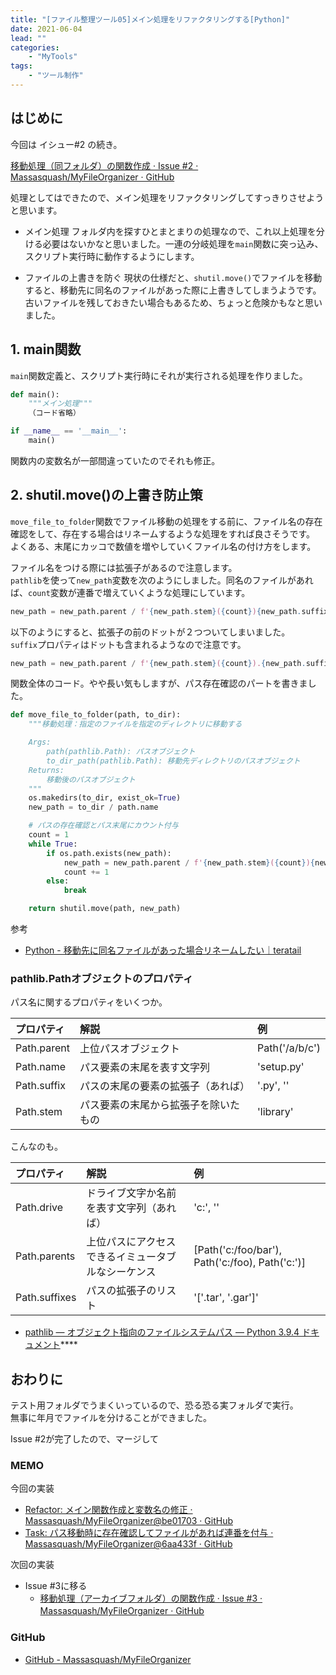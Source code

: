 ```yaml
---
title: "[ファイル整理ツール05]メイン処理をリファクタリングする[Python]"
date: 2021-06-04
lead: ""
categories: 
    - "MyTools"
tags: 
    - "ツール制作"
---
```


## はじめに
今回は イシュー#2 の続き。

[移動処理（同フォルダ）の関数作成 · Issue #2 · Massasquash/MyFileOrganizer · GitHub](https://github.com/Massasquash/MyFileOrganizer/issues/2)

処理としてはできたので、メイン処理をリファクタリングしてすっきりさせようと思います。

- メイン処理
フォルダ内を探すひとまとまりの処理なので、これ以上処理を分ける必要はないかなと思いました。一連の分岐処理を`main`関数に突っ込み、スクリプト実行時に動作するようにします。  

- ファイルの上書きを防ぐ
現状の仕様だと、`shutil.move()`でファイルを移動すると、移動先に同名のファイルがあった際に上書きしてしまうようです。古いファイルを残しておきたい場合もあるため、ちょっと危険かもなと思いました。


## 1. main関数
`main`関数定義と、スクリプト実行時にそれが実行される処理を作りました。

```python
def main():
    """メイン処理"""
    （コード省略）

if __name__ == '__main__':
    main()
```

関数内の変数名が一部間違っていたのでそれも修正。

## 2. shutil.move()の上書き防止策
`move_file_to_folder`関数でファイル移動の処理をする前に、ファイル名の存在確認をして、存在する場合はリネームするような処理をすれば良さそうです。  
よくある、末尾にカッコで数値を増やしていくファイル名の付け方をします。

ファイル名をつける際には拡張子があるので注意します。  
`pathlib`を使って`new_path`変数を次のようにしました。同名のファイルがあれば、`count`変数が連番で増えていくような処理にしています。

```python
new_path = new_path.parent / f'{new_path.stem}({count}){new_path.suffix}'
```

以下のようにすると、拡張子の前のドットが２つついてしまいました。  
`suffix`プロパティはドットも含まれるようなので注意です。

```python
new_path = new_path.parent / f'{new_path.stem}({count}).{new_path.suffix}'
```

関数全体のコード。やや長い気もしますが、パス存在確認のパートを書きました。  

```python
def move_file_to_folder(path, to_dir):
    """移動処理：指定のファイルを指定のディレクトリに移動する

    Args:
        path(pathlib.Path): パスオブジェクト
        to_dir_path(pathlib.Path): 移動先ディレクトリのパスオブジェクト 
    Returns:
        移動後のパスオブジェクト
    """
    os.makedirs(to_dir, exist_ok=True)
    new_path = to_dir / path.name

    # パスの存在確認とパス末尾にカウント付与
    count = 1
    while True:
        if os.path.exists(new_path):
            new_path = new_path.parent / f'{new_path.stem}({count}){new_path.suffix}'
            count += 1
        else:
            break

    return shutil.move(path, new_path)
```


参考  
- [Python - 移動先に同名ファイルがあった場合リネームしたい｜teratail](https://teratail.com/questions/145718)


### pathlib.Pathオブジェクトのプロパティ
パス名に関するプロパティをいくつか。

| プロパティ | 解説 | 例 |
| :--- | :--- | :--- |
| Path.parent | 上位パスオブジェクト | Path('/a/b/c') |
| Path.name | パス要素の末尾を表す文字列 | 'setup.py' |
| Path.suffix | パスの末尾の要素の拡張子（あれば） | '.py', '' |
| Path.stem | パス要素の末尾から拡張子を除いたもの | 'library' |

こんなのも。

| プロパティ | 解説 | 例 |
| :--- | :--- | :--- |
| Path.drive | ドライブ文字か名前を表す文字列（あれば） | 'c:', '' |
| Path.parents | 上位パスにアクセスできるイミュータブルなシーケンス | [Path('c:/foo/bar'), Path('c:/foo), Path('c:')] |
| Path.suffixes | パスの拡張子のリスト | '['.tar', '.gar']' |

- [pathlib — オブジェクト指向のファイルシステムパス — Python 3.9.4 ドキュメント](https://docs.python.org/ja/3/library/pathlib.html)****

## おわりに
テスト用フォルダでうまくいっているので、恐る恐る実フォルダで実行。  
無事に年月でファイルを分けることができました。  

Issue #2が完了したので、マージして


### MEMO
今回の実装  
- [Refactor: メイン関数作成と変数名の修正 · Massasquash/MyFileOrganizer@be01703 · GitHub](https://github.com/Massasquash/MyFileOrganizer/commit/be01703c8d5b6afaf75dce39e167383d64710772)
- [Task: パス移動時に存在確認してファイルがあれば連番を付与 · Massasquash/MyFileOrganizer@6aa433f · GitHub](https://github.com/Massasquash/MyFileOrganizer/commit/6aa433fe2de1fae0d155352b6f27b4ea4b72e6f5)

次回の実装
- Issue #3に移る
  - [移動処理（アーカイブフォルダ）の関数作成 · Issue #3 · Massasquash/MyFileOrganizer · GitHub](https://github.com/Massasquash/MyFileOrganizer/issues/3)
　
### GitHub
- [GitHub - Massasquash/MyFileOrganizer](https://github.com/Massasquash/MyFileOrganizer)
